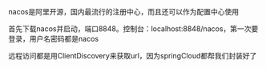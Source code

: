 nacos是阿里开源，国内最流行的注册中心，而且还可以作为配置中心使用

首先下载nacos并启动，端口8848。控制台：localhost:8848/nacos，第一次要登录，用户名密码都是nacos

远程访问都是用ClientDiscovery来获取url，因为springCloud都帮我们封装好了

